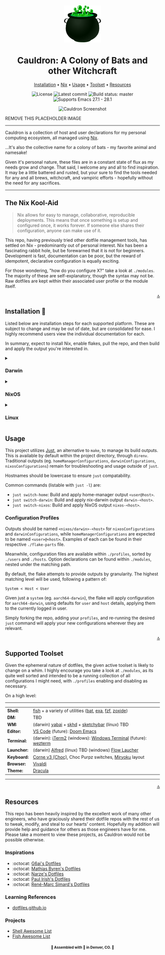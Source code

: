 <div align="center">

<a name="top" title="dotfiles"><img src="assets/cauldron.png?raw=true" style=" width:120px ; height:120px " /></a>
# Cauldron: A Colony of Bats and other Witchcraft

<!-- Navigation -->
[Installation](#installation-) • [Nix](#the-nix-kool-aid) • [Usage](#usage) • [Toolset](#supported-toolset) • [Resources](#resources)

<!-- badges -->
![License](https://img.shields.io/github/license/rgbatty/cauldron?style=flat-square)
![Latest commit](https://img.shields.io/github/last-commit/rgbatty/cauldron/master?style=flat-square)
![Build status: master](https://img.shields.io/github/workflow/status/rgbatty/cauldron/CI/master?style=flat-square)
![Supports Emacs 27.1 - 28.1](https://img.shields.io/badge/Supports-Emacs_27.1--28.1-blueviolet.svg?style=flat-square&logo=GNU%20Emacs&logoColor=white)

<!-- Screenshot -->
![Cauldron Screenshot](https://raw.githubusercontent.com/doomemacs/doomemacs/screenshots/main.png)
</div>

REMOVE THIS PLACEHOLDER IMAGE

---

<!-- Description -->

Cauldron is a collection of host and user declarations for my personal computing ecosystem, all managed using [Nix](https://nixos.org).

...It's also the collective name for a colony of bats - my favorite animal and namesake!

Given it's personal nature, these files are in a constant state of flux as my needs grow and change. That said, I welcome any and all to find inspiration. It may be a little battered and rusted, but your sure to find the tools needed for any and all brews, witchcraft, and vampiric efforts - hopefully without the need for any sacrifices.

---

## The Nix Kool-Aid

> Nix allows for easy to manage, collaborative, reproducible deployments. This means that once something is setup and configured once, it works forever. If someone else shares their configuration, anyone can make use of it.

This repo, having previously tried other dotfile management tools, has settled on Nix - predominantly out of personal interest. Nix has been a fascinating rabbit hole, but be forewarned that it is not for beginners. Development is fast, documentation can be poor, but the reward of idempotent, declarative configuration is equally exciting.

For those wondering, "how do you configure X?" take a look at `./modules`. The majority of these are self-explanatory, though the syntax may not be. Raw dotfiles are kept within their associated user profile or the module itself.

<p align="right"><a href="#top" title="Back to top">🔝</a></p>

## Installation 🔮

Listed below are installation steps for each supported platform. These are subject to change and may be out of date, but are consolidated for ease. I highly recommend users view the individual documentation for each.

In summary, expect to install Nix, enable flakes, pull the repo, and then build and apply the output you're interested in.

<details>
<summary>

### Darwin

</summary>

Install Nix:
```
sh <(curl -L https://nixos.org/nix/install --darwin-use-unencrypted-nix-store-volume --daemon
```

Enable Nix Flakes support:
```
mkdir -p ~/.config/nix
echo 'experimental-features = nix-command flakes' >> ~/.config/nix/nix.conf
```

Install Nix-Darwin:
```
nix-build https://github.com/LnL7/nix-darwin/archive/master.tar.gz -A installer
./result/bin/darwin-installer
```

After cloning and moving to the project directory, build and apply using build package (for flake support), replacing `<host>` with chosen host (listed in `./flake-parts/darwin.nix`):
```
nix build .#darwinConfigurations.<host>.system
./result/sw/bin/darwin-rebuild switch --flake .#darwinConfigurations.<host>
```
</details>

<details>
<summary>

### NixOS

</summary>

Enable Nix Flakes support:
```
mkdir -p ~/.config/nix
echo 'experimental-features = nix-command flakes' >> ~/.config/nix/nix.conf
```

After cloning and moving to the project directory, build and apply your chosen home-manager configuration, replacing `<host>` with chosen host (listed in `./flake-parts/nixos.nix`):
```
sudo nixos-rebuild switch --flake .#nixosConfigurations.<host>
```
</details>

<details>
<summary>

### Linux

</summary>

Install Nix:
```
sh <(curl -L https://nixos.org/nix/install --darwin-use-unencrypted-nix-store-volume --daemon
```

Enable Nix Flakes support:
```
mkdir -p ~/.config/nix
echo 'experimental-features = nix-command flakes' >> ~/.config/nix/nix.conf
```

Install Home Manager:
```
# Add the Nix Channel
nix-channel --add https://github.com/nix-community/home-manager/archive/master.tar.gz home-manager
nix-channel --update

# Update your path for Non-NixOS hosts
export NIX_PATH=$HOME/.nix-defexpr/channels:/nix/var/nix/profiles/per-user/root/channels${NIX_PATH:+:$NIX_PATH}

# Install Home Manager
nix-shell '<home-manager>' -A install
```

After cloning and moving to the project directory, build and apply your chosen home-manager configuration, replacing `<user@host>` with the chosen user and host (listed in `./flake-parts/darwin.nix`):
```
home-manager switch --flake .#homeManagerConfigurations.<user@host>
```
</details>

## Usage

This project utilizes [Just](https://github.com/casey/just), an alternative to `make`, to manage its build outputs. This is available by default within the project directory, through `direnv`. Traditional outputs (eg. `homeManagerConfigurations`, `darwinConfigurations`, `nixosConfigurations`) remain for troubleshooting and usage outside of `just`.

Hostnames should be lowercase to ensure `just` compatability.

Common commands (listable with `just -l`) are:

- `just switch-home`: Build and apply home-manager output `<user@host>`.
- `just switch-darwin`: Build and apply nix-darwin output `darwin-<host>`.
- `just switch-nixos`: Build and apply NixOS output `nixos-<host>`.

### Configuration Profiles

Outputs should be named `<nixos/darwin>-<host>` for `nixosConfigurations` and `darwinConfigurations`, while `homeManagerConfigurations` are expected to be named `<user>@<host>`. Examples of each can be found in their respective `./flake-parts` file.

Meanwhile, configuration files are available within `./profiles`, sorted by `./users` and `./hosts`. Option declarations can be found within `./modules`, nested under the matching path.

By default, the flake attempts to provide outputs by granularity. The highest matching level will be used, following a pattern of:

```
System < Host < User
```

Given just a `system` (eg. `aarch64-darwin`), the flake will apply configuration for `aarch64-darwin`, using defaults for `user` and `host` details, applying them to the currently logged in user.

Simply forking the repo, adding your `profiles`, and re-running the desired `just` command will apply your new configurations wherever they are relevant.

<p align="right"><a href="#top" title="Back to top">🔝</a></p>

## Supported Toolset

Given the ephemeral nature of dotfiles, the given active toolset is likely to change on a whim. I highly encourage you take a look at `./modules`, as its quite well sorted and intended to be a running collection of all configurations I might need, with `./profiles` enabling and disabling as necessary.

On a high level:

------

|                |                                                          |
|----------------|----------------------------------------------------------|
| **Shell:**     | [fish](https://github.com/fish-shell/fish-shell) + a variety of utilities ([bat](https://github.com/sharkdp/bat), [exa](https://github.com/ogham/exa), [fzf](https://github.com/junegunn/fzf), [zoxide](https://github.com/ajeetdsouza/zoxide)) |
| **DM:**        | TBD |
| **WM:**        | (darwin) [yabai](https://github.com/koekeishiya/yabai) + [skhd](https://github.com/koekeishiya/skhd) + [sketchybar](https://github.com/FelixKratz/SketchyBar) (linux) TBD |
| **Editor:**    | [VS Code](https://github.com/microsoft/vscode) (future): [Doom Emacs](https://github.com/doomemacs/doomemacs) |
| **Terminal:**  | (darwin): [iTerm2](https://github.com/gnachman/iTerm2) (windows): [Windows Terminal](https://github.com/microsoft/terminal) (future): [wezterm](https://github.com/wez/wezterm) |
| **Launcher:**  | (darwin) [Alfred](https://alfredapp.com) (linux) TBD (windows) [Flow Laucher](https://github.com/Flow-Launcher/Flow.Launcher) |
| **Keyboard:**   | [Corne v3 (Choc)](https://github.com/foostan/crkbd), Choc Purpz switches, [Miryoku](https://github.com/manna-harbour/miryoku) layout |
| **Browser:**   | [Vivaldi](https://vivaldi.com) |
| **Theme:** | [Dracula](https://github.com/dracula/dracula-theme) |

-----

<p align="right"><a href="#top" title="Back to top">🔝</a></p>

## Resources

This repo has been heavily inspired by the excellent work of many other engineers, who have graciously shared their dotfile repos with the rest of us to tweak, modify, and steal to our hearts' content. Hopefully my addition will provide help and guidance for others as those engineers have for me. Please take a moment to view these projects, as Cauldron would not be possible otherwise.

### Inspirations
- :octocat: [G6ai's Dotfiles](https://github.com/g6ai/dotfiles)
- :octocat: [Mathias Byren's Dotfiles](https://github.com/mathiasbynens/dotfiles)
- :octocat: [Narze's Dotfiles](https://github.com/narze/dotfiles)
- :octocat: [Paul Irish's Dotfiles](https://github.com/paulirish/dotfiles)
- :octocat: [René-Marc Simard's Dotfiles](https://github.com/renemarc/dotfiles)

### Learning References
- [dotfiles.github.io](https://dotfiles.github.io/)

### Projects
- [Shell Awesome List](https://project-awesome.org/alebcay/awesome-shell)
- [Fish Awesome List](https://github.com/jorgebucaran/awsm.fish)

<p align="center"><strong><sub>🦇 Assembled with <b title="love">💜</b> in Denver, CO. 🦇</sub></strong></p>

<!-- Badge URLS -->
